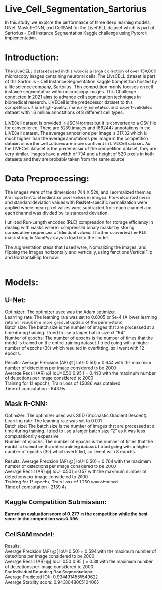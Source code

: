 # Live_Cell_Segmentation_Sartorius
In this study, we explore the performance of three deep learning models, UNet, Mask R-CNN, and CellSAM for the LiveCELL dataset which is part of Sartorius - Cell Instance Segmentation Kaggle challenge using Pytorch implementation. 

# Introduction:
The LiveCELL dataset used in this work is a large collection of over 150,000 microscopy images containing neuronal cells. The LiveCELL dataset is part of the Sartorius - Cell Instance Segmentation Kaggle Competition hosted by a life science company, Sartorius. This competition mainly focuses on cell instance segmentation within microscopy images. This Challenge conducted in 2021 aims to advance cell segmentation techniques in biomedical research. 
LIVECell is the predecessor dataset to this competition. It is a high-quality, manually annotated, and expert-validated dataset with 1.6 million annotations of 8 different cell types.<br/><br/> LIVECell dataset is provided in JSON format but it is converted to a CSV file for convenience. 
There are 5239 images and 1662447 annotations in the LIVECell dataset. The average annotations per image is 317.32 which is much higher than the average annotations per image in the competition dataset since the cell cultures are more confluent in LIVECell dataset.
As the LIVECell dataset is the predecessor of the competition dataset, they are very similar. Images have a width of 704 and a height of 520 pixels in both datasets and they are probably taken from the same source

# Data Preprocessing:  

The images were of the dimensions 704 X 520, and I  normalized them as it's important to standardize pixel values in images. Pre-calculated mean and standard deviation values with ResNet-specific normalization were applied where mean pixel values were subtracted from each channel and each channel was divided by its standard deviation. <br/>

I utilized Run-Length encoded (RLE) compression for storage efficiency in dealing with masks where I compressed binary masks by storing consecutive sequences of identical values. I further converted the RLE mask string to NumPy arrays to load into the model.<br/>

The augmentation steps that I used were, Normalizing the images, and flipping the images horizontally and vertically, using functions VerticalFlip and HorizontalFlip for now. <br/><br/>

# Models:

## U-Net:

Optimizer: The optimizer used was the Adam optimizer. <br/>
Learning rate: The learning rate was set to 0.0005 or 5e-4 (A lower learning rate will result in a more gradual update of the parameters)<br/>
Batch size: The batch size is the number of images that are processed at a time during training. I tried to use a larger batch size of “64” <br/>
Number of epochs: The number of epochs is the number of times that the model is trained on the entire training dataset. I tried going with a higher number of epochs (30)  which resulted in overfitting, so I went with 12 epochs. <br/>

Results: 
Average Precision (AP) @[ IoU=0.50} = 0.644 with the maximum number of detections per image considered to be 2000 <br/>
Average Recall (AR) @[ IoU=0.50:0.95 ] = 0.490 with the maximum number of detections per image considered to 2000 <br/>
Training for 12 epochs, Train Loss of 1.5086 was obtained<br/>
Time of computation - 643.9s<br/>

## Mask R-CNN:

Optimizer: The optimizer used was SGD (Stochastic Gradient Descent). <br/>
Learning rate: The learning rate was set to 0.001 <br/>
Batch size: The batch size is the number of images that are processed at a time during training. I tried to use a larger batch size “2” as it was less computationally expensive <br/>
Number of epochs: The number of epochs is the number of times that the model is trained on the entire training dataset. I tried going with a higher number of epochs (30)  which overfitted, so I went with 8 epochs. <br/>

Results: 
Average Precision (AP) @[ IoU=0.50} = 0.764 with the maximum number of detections per image considered to be 2000 <br/>
Average Recall (AR) @[ IoU=0.50] = 0.57 with the maximum number of detections per image considered to 2000 <br/>
Training for 12 epochs, Train Loss of 1.250 was obtained <br/>
Time of computation - 2139.4s  <br/>

## Kaggle Competition Submission:
**Earned an evaluation score of 0.277 in the competition while the best score in the competition was 0.356** <br/>

## CellSAM model:

Results:<br/>
Average Precision (AP) @[ IoU=0.50} = 0.594 with the maximum number of detections per image considered to be 2000 <br/>
Average Recall (AR) @[ IoU=0.50:0.95 ] = 0.38 with the maximum number of detections per image considered to 2000 <br/>
For Individual Bounding Box Segmentations:<br/>
Average Predicted IOU:  0.9344914555549622<br/>
Average Stability score:  0.9438048005104065<br/>


